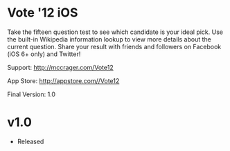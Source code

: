 Vote '12 iOS
======
Take the fifteen question test to see which candidate is your ideal pick. Use the built-in Wikipedia information lookup to view more details about the current question.
Share your result with friends and followers on Facebook (iOS 6+ only) and Twitter!

Support:
http://mccrager.com/Vote12

App Store:
http://appstore.com//Vote12

Final Version: 1.0

v1.0
====
- Released
